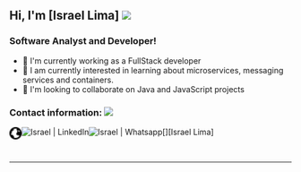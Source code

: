 ## Hi, I'm [Israel Lima] <img src="https://github.com/blackcater/blackcater/raw/master/images/Hi.gif" height="32" />

### Software Analyst and Developer!

- 🔭 I'm currently working as a FullStack developer
- 🌱 I am currently interested in learning about microservices, messaging services and containers.
- 👯 I'm looking to collaborate on Java and JavaScript projects

### Contact information: <img src="https://media.giphy.com/media/LnQjpWaON8nhr21vNW/giphy.gif" height="32">

[<img align="left" alt="Israel" height="22px" src="https://raw.githubusercontent.com/iconic/open-iconic/master/svg/globe.svg" />][Israel Lima]
[<img align="left" alt="Israel | LinkedIn" height="22px" src="https://cdn.jsdelivr.net/npm/simple-icons@v3/icons/linkedin.svg" />][linkedin]
[<img align="left" alt="Israel | Whatsapp" height="22px" src="https://cdn.jsdelivr.net/npm/simple-icons@v3/icons/whatsapp.svg" />][whatsapp]

<br />

---

[github]: https://github.com/IsraelLima25
[linkedin]: https://www.linkedin.com/in/israelsantoslima
[whatsapp]: https://api.whatsapp.com/send?1=pt_BR&phone=5571983300545
